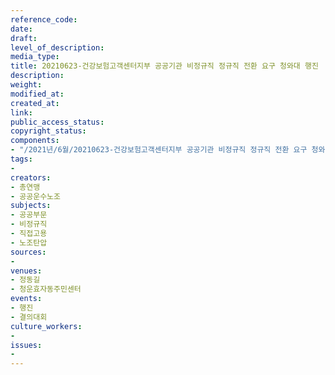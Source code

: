 ```yaml
---
reference_code: 
date: 
draft: 
level_of_description: 
media_type: 
title: 20210623-건강보험고객센터지부 공공기관 비정규직 정규직 전환 요구 청와대 행진
description: 
weight: 
modified_at: 
created_at: 
link: 
public_access_status: 
copyright_status: 
components:
- "/2021년/6월/20210623-건강보험고객센터지부 공공기관 비정규직 정규직 전환 요구 청와대 행진/_5D40326.jpg"
tags:
- 
creators:
- 총연맹
- 공공운수노조
subjects:
- 공공부문
- 비정규직
- 직접고용
- 노조탄압
sources:
- 
venues:
- 정동길
- 청운효자동주민센터
events:
- 행진
- 결의대회
culture_workers:
- 
issues:
- 
---
```

